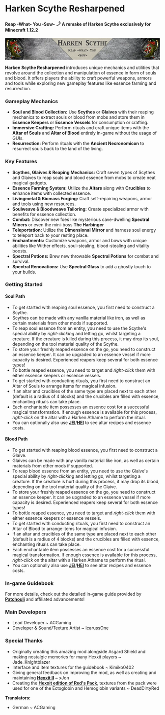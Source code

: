 # Harken Scythe Resharpened

#### Reap -What- You -Sow- 𓌳 A remake of Harken Scythe exclusively for Minecraft 1.12.2

![Harken Scythe Banner](banner.png)

**Harken Scythe Resharpened** introduces unique mechanics and utilities that revolve around the collection and manipulation of essence in form of souls and blood. It offers players the ability to craft powerful weapons, armors and tools while exploring new gameplay features like essence farming and resurrection.

### Gameplay Mechanics

- **Soul and Blood Collection:** Use **Scythes** or **Glaives** with their reaping mechanics to extract souls or blood from mobs and store them in **Essence Keepers** or **Essence Vessels** for consumption or crafting.
- **Immersive Crafting:** Perform rituals and craft unique items with the **Altar of Souls** and **Altar of Blood** entirely in-game without the usage of GUIs.
- **Resurrection:** Perform rituals with the **Ancient Necronomicon** to resurrect souls back to the land of the living.

### Key Features

- **Scythes, Glaives & Reaping Mechanics:** Craft seven types of Scythes and Glaives to reap souls and blood essence from mobs to create neat magical gadgets.
- **Essence Farming System:** Utilize the **Altars** along with **Crucibles** to enhance items with collected essence.
- **Livingmetal & Biomass Forging:** Craft self-repairing weapons, armor and tools using new resources.
- **Soulweave & Bloodweave Tailoring:** Create specialized armor with benefits for essence collection.
- **Combat:** Discover new foes like mysterious cave-dwelling **Spectral Miners** or even the mini-boss **The Harbinger**
- **Teleportation:** Utilize the **Dimensional Mirror** and harness soul energy to teleport back to your resting place.
- **Enchantments:** Customize weapons, armor and bows with unique abilities like Wither effects, soul-stealing, blood-stealing and vitality boosts.
- **Spectral Potions:** Brew new throwable **Spectral Potions** for combat and survival.
- **Spectral Renovations:** Use **Spectral Glass** to add a ghostly touch to your builds.

### Getting Started

#### Soul Path

- To get started with reaping soul essence, you first need to construct a Scythe.
- Scythes can be made with any vanilla material like iron, as well as certain materials from other mods if supported.
- To reap soul essence from an entity, you need to use the Scythe's special ability by _right-clicking_ and letting go, whilst targeting a creature. If the creature is killed during this process, it may drop its soul, depending on the tool material quality of the Scythe.
- To store your freshly reaped essence on the go, you need to construct an essence keeper. It can be upgraded to an essence vessel if more capacity is desired. Experienced reapers keep several for both essence types!
- To bottle reaped essence, you need to target and _right-click_ them with either essence keepers or essence vessels.
- To get started with conducting rituals, you first need to construct an Altar of Souls to arrange items for magical infusion.
- If an altar and crucibles of the same type are placed next to each other (default is a radius of 4 blocks) and the crucibles are filled with essence, enchanting rituals can take place.
- Each enchantable item possesses an essence cost for a successful magical transformation. If enough essence is available for this process, _right-click_ on the altar with a Harken Athame to perform the ritual.
- You can optionally also use [**JEI**](https://www.curseforge.com/minecraft/mc-mods/jei)/[**HEI**](https://www.curseforge.com/minecraft/mc-mods/had-enough-items) to see altar recipes and essence costs.

#### Blood Path

- To get started with reaping blood essence, you first need to construct a Glaive.
- Glaives can be made with any vanilla material like iron, as well as certain materials from other mods if supported.
- To reap blood essence from an entity, you need to use the Glaive's special ability by _right-clicking_ and letting go, whilst targeting a creature. If the creature is hurt during this process, it may drop its blood, depending on the tool material quality of the Glaive.
- To store your freshly reaped essence on the go, you need to construct an essence keeper. It can be upgraded to an essence vessel if more capacity is desired. Experienced reapers keep several for both essence types!
- To bottle reaped essence, you need to target and _right-click_ them with either essence keepers or essence vessels.
- To get started with conducting rituals, you first need to construct an Altar of Blood to arrange items for magical infusion.
- If an altar and crucibles of the same type are placed next to each other (default is a radius of 4 blocks) and the crucibles are filled with essence, enchanting rituals can take place.
- Each enchantable item possesses an essence cost for a successful magical transformation. If enough essence is available for this process, _right-click_ on the altar with a Harken Athame to perform the ritual.
- You can optionally also use [**JEI**](https://www.curseforge.com/minecraft/mc-mods/jei)/[**HEI**](https://www.curseforge.com/minecraft/mc-mods/had-enough-items) to see altar recipes and essence costs.

### In-game Guidebook

For more details, check out the detailed in-game guide provided by [**Patchouli**](https://www.curseforge.com/minecraft/mc-mods/patchouli-rofl-edition) and affiliated advancements!

### Main Developers

- Lead Developer ~ ACGaming
- Developer & Sound/Texture Artist ~ IcarussOne

### Special Thanks

- Originally creating this amazing mod alongside Asgard Shield and making nostalgic memories for many Hexxit players ~ Jade_Knightblazer
- Interface and item textures for the guidebook ~ Kimiko0402
- Giving general feedback on improving the mod, as well as creating and maintaining [**Hexxit II**](https://www.technicpack.net/modpack/hexxit-ii.896745) ~ xJon
- Creating the [**Hexxit edition of Red's Pack**](https://www.planetminecraft.com/texture-pack/reds-pack-hexxit-edition/), textures from the pack were used for one of the Ectoglobin and Hemoglobin variants ~ DeadDirtyRed

**Translators:**

- German ~ ACGaming
